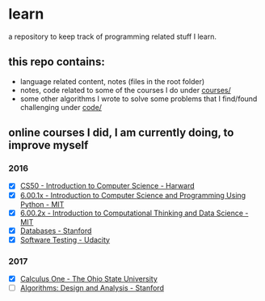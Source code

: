 # learn
a repository to keep track of programming related stuff I learn.

## this repo contains:
- language related content, notes (files in the root folder)
- notes, code related to some of the courses I do under [courses/](courses)
- some other algorithms I wrote to solve some problems that I find/found challenging under [code/](code)

## online courses I did, I am currently doing, to improve myself

### 2016
  - [x] [CS50 - Introduction to Computer Science - Harward](https://courses.edx.org/courses/course-v1:HarvardX+CS50+X/info)
  - [x] [6.00.1x - Introduction to Computer Science and Programming Using Python -  MIT](https://courses.edx.org/courses/course-v1:MITx+6.00.1x+2T2016/info)
  - [x] [6.00.2x - Introduction to Computational Thinking and Data Science - MIT ](https://courses.edx.org/courses/course-v1:MITx+6.00.2x_6+3T2016/info)
  - [x] [Databases - Stanford](https://lagunita.stanford.edu/courses/Home/Databases/Engineering/about)
  - [x] [Software Testing - Udacity](https://www.udacity.com/course/software-testing--cs258)

### 2017
  - [x] [Calculus One - The Ohio State University](https://www.coursera.org/learn/calculus1)
  - [ ] [Algorithms: Design and Analysis - Stanford](https://lagunita.stanford.edu/courses/course-v1:Engineering+Algorithms1+SelfPaced/about)
